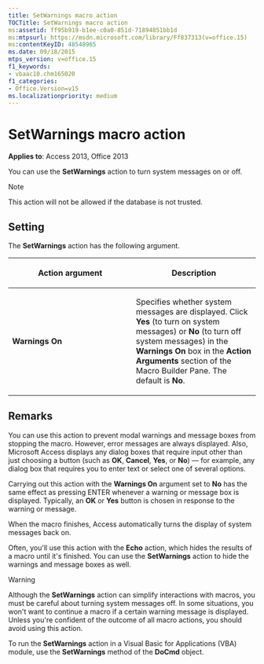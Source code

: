 ```yaml
---
title: SetWarnings macro action
TOCTitle: SetWarnings macro action
ms:assetid: ff95b919-b1ee-c0a0-851d-71894851bb1d
ms:mtpsurl: https://msdn.microsoft.com/library/Ff837313(v=office.15)
ms:contentKeyID: 48548965
ms.date: 09/18/2015
mtps_version: v=office.15
f1_keywords:
- vbaac10.chm165020
f1_categories:
- Office.Version=v15
ms.localizationpriority: medium
---
```


# SetWarnings macro action

**Applies to**: Access 2013, Office 2013

You can use the **SetWarnings** action to turn system messages on or off.

> [!NOTE]
> This action will not be allowed if the database is not trusted. 

## Setting

The **SetWarnings** action has the following argument.

<table>
<colgroup>
<col style="width: 50%" />
<col style="width: 50%" />
</colgroup>
<thead>
<tr class="header">
<th><p>Action argument</p></th>
<th><p>Description</p></th>
</tr>
</thead>
<tbody>
<tr class="odd">
<td><p><strong>Warnings On</strong></p></td>
<td><p>Specifies whether system messages are displayed. Click <strong>Yes</strong> (to turn on system messages) or <strong>No</strong> (to turn off system messages) in the <strong>Warnings On</strong> box in the <strong>Action Arguments</strong> section of the Macro Builder Pane. The default is <strong>No</strong>.</p></td>
</tr>
</tbody>
</table>


## Remarks

You can use this action to prevent modal warnings and message boxes from stopping the macro. However, error messages are always displayed. Also, Microsoft Access displays any dialog boxes that require input other than just choosing a button (such as **OK**, **Cancel**, **Yes**, or **No**) — for example, any dialog box that requires you to enter text or select one of several options.

Carrying out this action with the **Warnings On** argument set to **No** has the same effect as pressing ENTER whenever a warning or message box is displayed. Typically, an **OK** or **Yes** button is chosen in response to the warning or message.

When the macro finishes, Access automatically turns the display of system messages back on.

Often, you'll use this action with the **Echo** action, which hides the results of a macro until it's finished. You can use the **SetWarnings** action to hide the warnings and message boxes as well.

> [!WARNING]
> Although the **SetWarnings** action can simplify interactions with macros, you must be careful about turning system messages off. In some situations, you won't want to continue a macro if a certain warning message is displayed. Unless you're confident of the outcome of all macro actions, you should avoid using this action.

To run the **SetWarnings** action in a Visual Basic for Applications (VBA) module, use the **SetWarnings** method of the **DoCmd** object.

